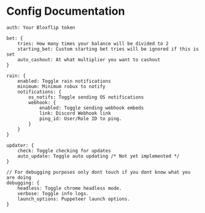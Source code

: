 # Config Documentation

    auth: Your Bloxflip token
    
    bet: {
        tries: How many times your balance will be divided to 2
        starting_bet: Custom starting bet tries will be ignored if this is set
        auto_cashout: At what multiplier you want to cashout
    }

    rain: {
        enabled: Toggle rain notifications
        minimum: Minimum robux to notify
        notifications: {
            os_notifs: Toggle sending OS notifications
            webhook: {
                enabled: Toggle sending webhook embeds
                link: Discord Webhook link
                ping_id: User/Role ID to ping.
            }
        }
    }

    updater: {
        check: Toggle checking for updates
        auto_update: Toggle auto updating /* Not yet implemented */
    }

    // For debugging purposes only dont touch if you dont know what you are doing
    debugging: {
        headless: Toggle chrome headless mode.
        verbose: Toggle info logs.
        launch_options: Puppeteer launch options. 
    }